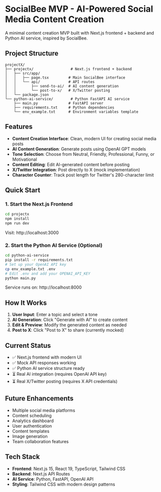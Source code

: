 # SocialBee MVP - AI-Powered Social Media Content Creation

A minimal content creation MVP built with Next.js frontend + backend and Python AI service, inspired by SocialBee.

## Project Structure

```
projectX/
├── projectx/                 # Next.js frontend + backend
│   ├── src/app/
│   │   ├── page.tsx         # Main SocialBee interface
│   │   └── api/             # API routes
│   │       ├── send-to-ai/  # AI content generation
│   │       └── post-to-x/   # X/Twitter posting
│   └── package.json
└── python-ai-service/        # Python FastAPI AI service
    ├── main.py              # FastAPI server
    ├── requirements.txt     # Python dependencies
    └── env_example.txt      # Environment variables template
```

## Features

- **Content Creation Interface**: Clean, modern UI for creating social media posts
- **AI Content Generation**: Generate posts using OpenAI GPT models
- **Tone Selection**: Choose from Neutral, Friendly, Professional, Funny, or Motivational
- **Content Editing**: Edit AI-generated content before posting
- **X/Twitter Integration**: Post directly to X (mock implementation)
- **Character Counter**: Track post length for Twitter's 280-character limit

## Quick Start

### 1. Start the Next.js Frontend
```bash
cd projectx
npm install
npm run dev
```
Visit: http://localhost:3000

### 2. Start the Python AI Service (Optional)
```bash
cd python-ai-service
pip install -r requirements.txt
# Set up your OpenAI API key
cp env_example.txt .env
# Edit .env and add your OPENAI_API_KEY
python main.py
```
Service runs on: http://localhost:8000

## How It Works

1. **User Input**: Enter a topic and select a tone
2. **AI Generation**: Click "Generate with AI" to create content
3. **Edit & Preview**: Modify the generated content as needed
4. **Post to X**: Click "Post to X" to share (currently mocked)

## Current Status

- ✅ Next.js frontend with modern UI
- ✅ Mock API responses working
- ✅ Python AI service structure ready
- ⏳ Real AI integration (requires OpenAI API key)
- ⏳ Real X/Twitter posting (requires X API credentials)

## Future Enhancements

- Multiple social media platforms
- Content scheduling
- Analytics dashboard
- User authentication
- Content templates
- Image generation
- Team collaboration features

## Tech Stack

- **Frontend**: Next.js 15, React 19, TypeScript, Tailwind CSS
- **Backend**: Next.js API Routes
- **AI Service**: Python, FastAPI, OpenAI API
- **Styling**: Tailwind CSS with modern design patterns
